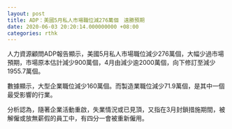 ```yaml
---
layout: post
title: ADP：美國5月私人市場職位減276萬個　遠勝預期
date: 2020-06-03 20:20:14.000000000 +08:00
categories: rthk
---
```


人力資源顧問ADP報告顯示，美國5月私人市場職位減少276萬個，大幅少過市場預期，市場原本估計減少900萬個，4月由減少逾2000萬個，向下修訂至減少1955.7萬個。

數據顯示，大型企業職位減少160萬個。而製造業職位減少71.9萬個，是其中一個最受影響的行業。

分析認為，隨著企業活動重啟，失業情況或已見頂，又指在3月封鎖措施期間，被解僱或放無薪假的員工中，有四分一會被重新僱用。
